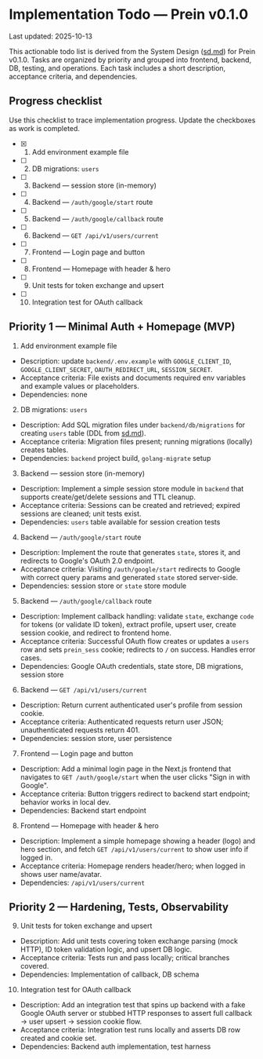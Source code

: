 # Implementation Todo — Prein v0.1.0

Last updated: 2025-10-13

This actionable todo list is derived from the System Design ([sd.md](./sd.md)) for Prein v0.1.0. Tasks are organized by priority and grouped into frontend, backend, DB, testing, and operations. Each task includes a short description, acceptance criteria, and dependencies.

## Progress checklist

Use this checklist to trace implementation progress. Update the checkboxes as work is completed.

- [x] 1. Add environment example file
- [ ] 2. DB migrations: `users`
- [ ] 3. Backend — session store (in-memory)
- [ ] 4. Backend — `/auth/google/start` route
- [ ] 5. Backend — `/auth/google/callback` route
- [ ] 6. Backend — `GET /api/v1/users/current`
- [ ] 7. Frontend — Login page and button
- [ ] 8. Frontend — Homepage with header & hero
- [ ] 9. Unit tests for token exchange and upsert
- [ ] 10. Integration test for OAuth callback

## Priority 1 — Minimal Auth + Homepage (MVP)

1. Add environment example file

- Description: update `backend/.env.example` with `GOOGLE_CLIENT_ID`, `GOOGLE_CLIENT_SECRET`, `OAUTH_REDIRECT_URL`, `SESSION_SECRET`.
- Acceptance criteria: File exists and documents required env variables and example values or placeholders.
- Dependencies: none

2. DB migrations: `users`

- Description: Add SQL migration files under `backend/db/migrations` for creating `users` table (DDL from [sd.md](./sd.md)).
- Acceptance criteria: Migration files present; running migrations (locally) creates tables.
- Dependencies: `backend` project build, `golang-migrate` setup

3. Backend — session store (in-memory)

- Description: Implement a simple session store module in `backend` that supports create/get/delete sessions and TTL cleanup.
- Acceptance criteria: Sessions can be created and retrieved; expired sessions are cleaned; unit tests exist.
- Dependencies: `users` table available for session creation tests

4. Backend — `/auth/google/start` route

- Description: Implement the route that generates `state`, stores it, and redirects to Google's OAuth 2.0 endpoint.
- Acceptance criteria: Visiting `/auth/google/start` redirects to Google with correct query params and generated `state` stored server-side.
- Dependencies: session store or `state` store module

5. Backend — `/auth/google/callback` route

- Description: Implement callback handling: validate `state`, exchange `code` for tokens (or validate ID token), extract profile, upsert user, create session cookie, and redirect to frontend home.
- Acceptance criteria: Successful OAuth flow creates or updates a `users` row and sets `prein_sess` cookie; redirects to `/` on success. Handles error cases.
- Dependencies: Google OAuth credentials, state store, DB migrations, session store

6. Backend — `GET /api/v1/users/current`

- Description: Return current authenticated user's profile from session cookie.
- Acceptance criteria: Authenticated requests return user JSON; unauthenticated requests return 401.
- Dependencies: session store, user persistence

7. Frontend — Login page and button

- Description: Add a minimal login page in the Next.js frontend that navigates to `GET /auth/google/start` when the user clicks "Sign in with Google".
- Acceptance criteria: Button triggers redirect to backend start endpoint; behavior works in local dev.
- Dependencies: Backend start endpoint

8. Frontend — Homepage with header & hero

- Description: Implement a simple homepage showing a header (logo) and hero section, and fetch `GET /api/v1/users/current` to show user info if logged in.
- Acceptance criteria: Homepage renders header/hero; when logged in shows user name/avatar.
- Dependencies: `/api/v1/users/current`

## Priority 2 — Hardening, Tests, Observability

9. Unit tests for token exchange and upsert

- Description: Add unit tests covering token exchange parsing (mock HTTP), ID token validation logic, and upsert DB logic.
- Acceptance criteria: Tests run and pass locally; critical branches covered.
- Dependencies: Implementation of callback, DB schema

10. Integration test for OAuth callback

- Description: Add an integration test that spins up backend with a fake Google OAuth server or stubbed HTTP responses to assert full callback -> user upsert -> session cookie flow.
- Acceptance criteria: Integration test runs locally and asserts DB row created and cookie set.
- Dependencies: Backend auth implementation, test harness
